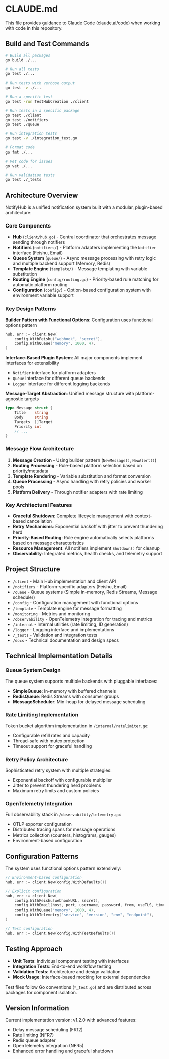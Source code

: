 # CLAUDE.md

This file provides guidance to Claude Code (claude.ai/code) when working with code in this repository.

## Build and Test Commands

```bash
# Build all packages
go build ./...

# Run all tests
go test ./...

# Run tests with verbose output
go test -v ./...

# Run a specific test
go test -run TestHubCreation ./client

# Run tests in a specific package
go test ./client
go test ./notifiers
go test ./queue

# Run integration tests
go test -v ./integration_test.go

# Format code
go fmt ./...

# Vet code for issues
go vet ./...

# Run validation tests
go test ./_tests
```

## Architecture Overview

NotifyHub is a unified notification system built with a modular, plugin-based architecture:

### Core Components

- **Hub** (`client/hub.go`) - Central coordinator that orchestrates message sending through notifiers
- **Notifiers** (`notifiers/`) - Platform adapters implementing the `Notifier` interface (Feishu, Email)
- **Queue System** (`queue/`) - Async message processing with retry logic and multiple backend support (Memory, Redis)
- **Template Engine** (`template/`) - Message templating with variable substitution
- **Routing Engine** (`config/routing.go`) - Priority-based rule matching for automatic platform routing
- **Configuration** (`config/`) - Option-based configuration system with environment variable support

### Key Design Patterns

**Builder Pattern with Functional Options**: Configuration uses functional options pattern

```go
hub, err := client.New(
    config.WithFeishu("webhook", "secret"),
    config.WithQueue("memory", 1000, 4),
)
```

**Interface-Based Plugin System**: All major components implement interfaces for extensibility

- `Notifier` interface for platform adapters
- `Queue` interface for different queue backends
- `Logger` interface for different logging backends

**Message-Target Abstraction**: Unified message structure with platform-agnostic targets

```go
type Message struct {
    Title    string
    Body     string
    Targets  []Target
    Priority int
    // ...
}
```

### Message Flow Architecture

1. **Message Creation** - Using builder pattern (`NewMessage()`, `NewAlert()`)
2. **Routing Processing** - Rule-based platform selection based on priority/metadata
3. **Template Rendering** - Variable substitution and format conversion
4. **Queue Processing** - Async handling with retry policies and worker pools
5. **Platform Delivery** - Through notifier adapters with rate limiting

### Key Architectural Features

- **Graceful Shutdown**: Complete lifecycle management with context-based cancellation
- **Retry Mechanisms**: Exponential backoff with jitter to prevent thundering herd
- **Priority-Based Routing**: Rule engine automatically selects platforms based on message characteristics
- **Resource Management**: All notifiers implement `Shutdown()` for cleanup
- **Observability**: Integrated metrics, health checks, and telemetry support

## Project Structure

- `/client` - Main Hub implementation and client API
- `/notifiers` - Platform-specific adapters (Feishu, Email)
- `/queue` - Queue systems (Simple in-memory, Redis Streams, Message scheduler)
- `/config` - Configuration management with functional options
- `/template` - Template engine for message formatting
- `/monitoring` - Metrics and monitoring
- `/observability` - OpenTelemetry integration for tracing and metrics
- `/internal` - Internal utilities (rate limiting, ID generation)
- `/logger` - Logging interface and implementations
- `/_tests` - Validation and integration tests
- `/docs` - Technical documentation and design specs

## Technical Implementation Details

### Queue System Design

The queue system supports multiple backends with pluggable interfaces:

- **SimpleQueue**: In-memory with buffered channels
- **RedisQueue**: Redis Streams with consumer groups
- **MessageScheduler**: Min-heap for delayed message scheduling

### Rate Limiting Implementation

Token bucket algorithm implementation in `/internal/ratelimiter.go`:

- Configurable refill rates and capacity
- Thread-safe with mutex protection
- Timeout support for graceful handling

### Retry Policy Architecture

Sophisticated retry system with multiple strategies:

- Exponential backoff with configurable multiplier
- Jitter to prevent thundering herd problems
- Maximum retry limits and custom policies

### OpenTelemetry Integration

Full observability stack in `/observability/telemetry.go`:

- OTLP exporter configuration
- Distributed tracing spans for message operations
- Metrics collection (counters, histograms, gauges)
- Environment-based configuration

## Configuration Patterns

The system uses functional options pattern extensively:

```go
// Environment-based configuration
hub, err := client.New(config.WithDefaults())

// Explicit configuration
hub, err := client.New(
    config.WithFeishu(webhookURL, secret),
    config.WithEmail(host, port, username, password, from, useTLS, timeout),
    config.WithQueue("memory", 1000, 4),
    config.WithTelemetry("service", "version", "env", "endpoint"),
)

// Test configuration
hub, err := client.New(config.WithTestDefaults())
```

## Testing Approach

- **Unit Tests**: Individual component testing with interfaces
- **Integration Tests**: End-to-end workflow testing
- **Validation Tests**: Architecture and design validation
- **Mock Usage**: Interface-based mocking for external dependencies

Test files follow Go conventions (`*_test.go`) and are distributed across packages for component isolation.

## Version Information

Current implementation version: v1.2.0 with advanced features:

- Delay message scheduling (FR12)
- Rate limiting (NFR7)
- Redis queue adapter
- OpenTelemetry integration (NFR5)
- Enhanced error handling and graceful shutdown

